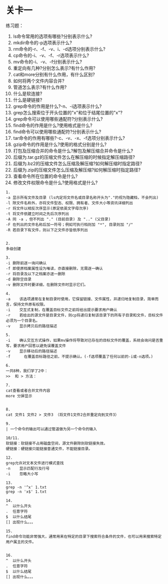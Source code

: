 # 关卡一

练习题：

1. ls命令常用的选项有哪些?分别表示什么?
2. mkdir命令的-p选项表示什么?
3. rm命令的-r、-f、-v、i、-d选项分别表示什么?
4. cp命令的-i、-v、-f、-r选项表示什么?
5. mv命令的-i、-v、-f分别表示什么?
6. 重定向有几种?分别怎么表示?有什么作用?
7. cat和more分别有什么作用，有什么区别?
8. 如何将两个文件内容合并?
9. 管道怎么表示?有什么作用?
10. 什么是软连接?
11. 什么是硬链接?
12. grep命令的作用是什么?-n、-i选项表示什么?
13. grep怎么搜索位于开头位置的"x"和位于结尾位置的"x"?
14. grep命令可以使用哪些通配符?分别表示什么?
15. find命令的作用是什么?使用格式是什么?
16. find命令可以使用哪些通配符?分别表示什么?
17. tar命令的作用有哪些?-c、-v、-x、-f选项分别表示什么?
18. gzip命令的作用是什么?使用的格式分别是什么?
19. 打包及压缩合并的命令是什么?解包及解压缩合并命令是什么?
20. 后缀为.tar.gz的压缩文件怎么在解压缩的时候指定解压缩路径?
21. 后缀为.bz2的压缩文件怎么压缩及解压缩?如何解压缩时指定路径?
22. 后缀为.zip的压缩文件怎么压缩及解压缩?如何解压缩时指定路径?
23. 查看命令所在位置的命令是什么?
24. 修改文件权限命令是什么?使用格式是什么?

```
1.
-a 显示所有文件及目录 (ls内定将文件名或目录名称开头为"."的视为隐藏档，不会列出)
-l 除文件名称外，亦将文件型态、权限、拥有者、文件大小等资讯详细列出
-r 将文件以相反次序显示(原定依英文字母次序)
-t 将文件依建立时间之先后次序列出
-A 同 -a ，但不列出 "." (目前目录) 及 ".." (父目录)
-F 在列出的文件名称后加一符号；例如可执行档则加 "*", 目录则加 "/"
-R 若目录下有文件，则以下之文件亦皆依序列出


2.
多级创建

3.
-i 删除前逐一询问确认
-f 即使原档案属性设为唯读，亦直接删除，无需逐一确认
-r 将目录及以下之档案亦逐一删除
-d 删除空目录
-v 删除文件时要详细，在删除文件时显示它们。

4.
-a    该选项通常在复制目录时使用，它保留链接、文件属性，并递归地复制目录，简单而言，保持文件原有权限。
-i    交互式复制，在覆盖目标文件之前将给出提示要求用户确认
-r    若给出的源文件是目录文件，则cp将递归复制该目录下的所有子目录和文件，目标文件必须为一个目录名。
-v    显示拷贝后的路径描述

5.
-i    确认交互方式操作，如果mv操作将导致对已存在的目标文件的覆盖，系统会询问是否重写，要求用户回答以避免误覆盖文件
-v    显示移动后的路径描述
-f      在覆盖目标路径之前，不提示确认。(-f选项覆盖了任何以前的-i或-n选项。)

6.
一共8种，我们学了2中：
>>  和 > 方法：

7.
cat查看或者合并文件内容
more 分屏显示


8.
cat 文件1 文件2 > 文件3 （将文件1文件2合并重定向到文件3）

9.
| 一个命令的输出可以通过管道做为另一个命令的输入

10/11.
软链接：软链接不占用磁盘空间，源文件删除则软链接失效。
硬链接：硬链接只能链接普通文件，不能链接目录。

12.
grep允许对文本文件进行模式查找
-n    显示匹配行及行号
-i    忽略大小写

13.
grep -n '^x' 1.txt
grep -n 'x$' 1.txt

14.
^  以什么开头    
.  任意字符
$  以什么结尾
[] 出现什么。。。

15.
find命令功能非常强大，通常用来在特定的目录下搜索符合条件的文件，也可以用来搜索特定用户属主的文件。


16.
^  以什么开头    
.  任意字符
$  以什么结尾
[] 出现什么。。。


```



